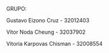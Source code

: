 GRUPO:


Gustavo Eizono Cruz - 32012403


Vitor Noda Cheung - 32037902


Vitoria Karpovas Chisman - 32008554
